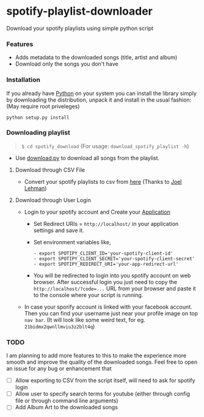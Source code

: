 # spotify-playlist-downloader
Download your spotify playlists using simple python script


### Features
* Adds metadata to the downloaded songs (title, artist and album)
* Download only the songs you don't have


### Installation
If you already have [Python](http://www.python.org/) on your system you can install the library simply by downloading the distribution, unpack it and install in the usual fashion: (May require root priveleges)

    python setup.py install

### Downloading playlist
>`$ cd spotify_download`
> (For usage: `download_spotify_playlist -h`)
* Use [download.py](spotify_download/download.py) to download all songs from the playlist.

1. Download through CSV File
    * Convert your spotify playlists to csv from [here](http://joellehman.com/playlist/) (Thanks to [Joel Lehman](https://github.com/jal278))

2. Download through User Login
    * Login to your spotify account and Create your [Application](https://developer.spotify.com/my-applications/#!/applications)
        * Set Redirect URIs = `http://localhost/` in your application settings and save it.
        * Set environment variables like,

              - export SPOTIPY_CLIENT_ID='your-spotify-client-id'
              - export SPOTIPY_CLIENT_SECRET='your-spotify-client-secret'
              - export SPOTIPY_REDIRECT_URI='your-app-redirect-url'

        * You will be redirected to login into you spotify account on web browser. After successful login you just need to copy the `http://localhost/?code=...` URL from your browser and paste it to the console where your script is running.
    * In case your sporify account is linked with your facebook account. Then you can find your username just near your profile image on top `nav bar`. (It will look like some weird text, for eg. `21bidmx2qwnllmviu3z2blt4q`)           
### TODO
I am planning to add more features to this to make the experience more smooth and improve the quality of the downloaded songs. Feel free to open an issue for any bug or enhancement that

- [ ] Allow exporting to CSV from the script itself, will need to ask for spotify login
- [ ] Allow user to specify search terms for youtube (either through config file or through command line arguments)
- [ ] Add Album Art to the downloaded songs
